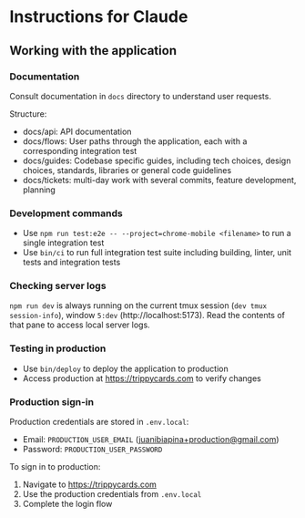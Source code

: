 # Instructions for Claude

## Working with the application

### Documentation

Consult documentation in `docs` directory to understand user requests.

Structure:
  - docs/api: API documentation
  - docs/flows: User paths through the application, each with a corresponding integration test
  - docs/guides: Codebase specific guides, including tech choices, design choices, standards, libraries or general code guidelines
  - docs/tickets: multi-day work with several commits, feature development, planning

### Development commands

- Use `npm run test:e2e -- --project=chrome-mobile <filename>` to run a single integration test
- Use `bin/ci` to run full integration test suite including building, linter, unit tests and integration tests

### Checking server logs

`npm run dev` is always running on the current tmux session (`dev tmux session-info`), window `5:dev` (http://localhost:5173).
Read the contents of that pane to access local server logs.

### Testing in production

- Use `bin/deploy` to deploy the application to production
- Access production at https://trippycards.com to verify changes

### Production sign-in

Production credentials are stored in `.env.local`:
- Email: `PRODUCTION_USER_EMAIL` (juanibiapina+production@gmail.com)
- Password: `PRODUCTION_USER_PASSWORD`

To sign in to production:
1. Navigate to https://trippycards.com
2. Use the production credentials from `.env.local`
3. Complete the login flow
